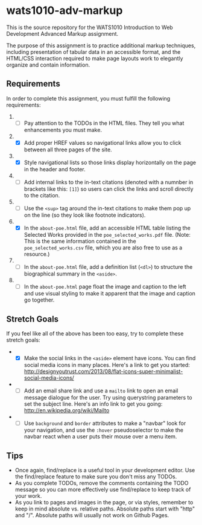 wats1010-adv-markup
===================

This is the source repository for the WATS1010 Introduction to Web Development
Advanced Markup assignment.

The purpose of this assignment is to practice additional markup techniques,
including presentation of tabular data in an accessible format, and the
HTML/CSS interaction required to make page layouts work to elegantly organize
and contain information.

Requirements
------------

In order to complete this assignment, you must fulfill the following requirements:

1. - [ ] Pay attention to the TODOs in the HTML files. They tell you what enhancements
   you must make.
2. - [x]  Add proper HREF values so navigational links allow you to click between all
   three pages of the site.
3. - [x]  Style navigational lists so those links display horizontally on the page in
   the header and footer.
4. - [ ]  Add internal links to the in-text citations (denoted with a numnber in
   brackets like this: ``[1]``) so users can click the links and scroll directly
   to the citation.
5. - [ ]  Use the ``<sup>`` tag around the in-text citations to make them pop up on
   the line (so they look like footnote indicators).
6. - [x]  In the ``about-poe.html`` file, add an accessible HTML table listing the
   Selected Works provided in the ``poe_selected_works.pdf`` file. (Note: This
   is the same information contained in the ``poe_selected_works.csv`` file,
   which you are also free to use as a resource.)
7. - [ ]  In the ``about-poe.html`` file, add a definition list (``<dl>``) to structure
   the biographical summary in the ``<aside>``.
8. - [ ]  In the ``about-poe.html`` page float the image and caption to the left and
   use visual styling to make it apparent that the image and caption go
   together.

Stretch Goals
-------------

If you feel like all of the above has been too easy, try to complete these
stretch goals:

* - [x]  Make the social links in the ``<aside>`` element have icons. You can find
  social media icons in many places. Here's a link to get you started:
  http://designyoutrust.com/2013/08/flat-icons-super-minimalist-social-media-icons/
* - [ ]  Add an email share link and use a ``mailto`` link to open an email message
  dialogue for the user. Try using querystring parameters to set the
  subject line. Here's an info link to get you going:
  http://en.wikipedia.org/wiki/Mailto
* - [ ]  Use ``background`` and ``border`` attributes to make a "navbar" look for your
  navigation, and use the ``:hover`` pseudoselector to make the navbar react
  when a user puts their mouse over a menu item.

Tips
----

* Once again, find/replace is a useful tool in your development editor. Use
  the find/replace feature to make sure you don't miss any TODOs.
* As you complete TODOs, remove the comments containing the TODO message so
  you can more effectively use find/replace to keep track of your work.
* As you link to pages and images in the page, or via styles, remember to keep
  in mind absolute vs. relative paths. Absolute paths start with "http" and "/".
  Absolute paths will usually not work on Github Pages.
